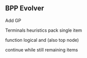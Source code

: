 ## BPP Evolver

Add GP

Terminals heuristics pack single item

function logical and (also top node)

continue while still remaining items